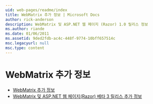```yaml
---
uid: web-pages/readme/index
title: WebMatrix 추가 정보 | Microsoft Docs
author: rick-anderson
description: WebMatrix 및 ASP.NET 웹 페이지 (Razor) 1.0 릴리스 정보
ms.author: riande
ms.date: 01/06/2011
ms.assetid: 9ded2fdb-ac4c-448f-9774-10bff657514c
msc.legacyurl: null
msc.type: content
---
```

<a name="webmatrix-readme"></a>WebMatrix 추가 정보
====================
- [WebMatrix 추가 정보](overview.md)
- [WebMatrix 및 ASP.NET 웹 페이지(Razor) 베타 3 릴리스 추가 정보](beta3.md)
